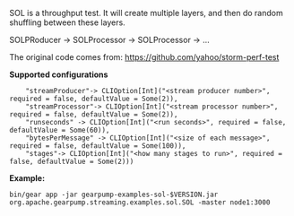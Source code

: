 SOL is a throughput test. It will create multiple layers, and then do random shuffling between these layers.

SOLPRoducer -> SOLProcessor -> SOLProcessor -> ...

The original code comes from: https://github.com/yahoo/storm-perf-test

<B>Supported configurations</B>
```
    "streamProducer"-> CLIOption[Int]("<stream producer number>", required = false, defaultValue = Some(2)),
    "streamProcessor"-> CLIOption[Int]("<stream processor number>", required = false, defaultValue = Some(2)),
    "runseconds" -> CLIOption[Int]("<run seconds>", required = false, defaultValue = Some(60)),
    "bytesPerMessage" -> CLIOption[Int]("<size of each message>", required = false, defaultValue = Some(100)),
    "stages"-> CLIOption[Int]("<how many stages to run>", required = false, defaultValue = Some(2)))
```

<B>Example:</B>
```
bin/gear app -jar gearpump-examples-sol-$VERSION.jar org.apache.gearpump.streaming.examples.sol.SOL -master node1:3000
```
